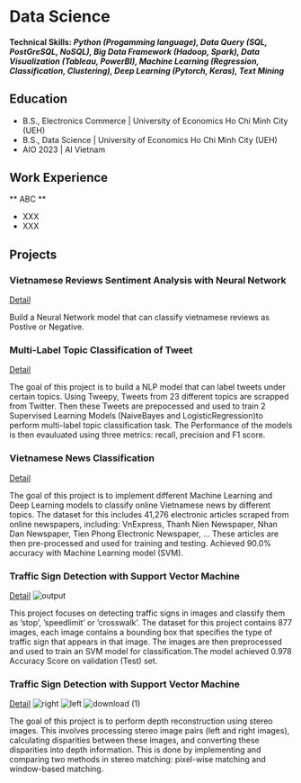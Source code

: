 # Data Science 

#### Technical Skills: *Python (Progamming language), Data Query (SQL, PostGreSQL, NoSQL), Big Data Framework (Hadoop, Spark), Data Visualization (Tableau, PowerBI), Machine Learning (Regression, Classification, Clustering), Deep Learning (Pytorch, Keras), Text Mining*

## Education			        		
- B.S., Electronics Commerce | University of Economics Ho Chi Minh City (UEH)
- B.S., Data Science | University of Economics Ho Chi Minh City (UEH)
- AIO 2023 | AI Vietnam

## Work Experience
** ABC **
- XXX
- XXX

## Projects
### Vietnamese Reviews Sentiment Analysis with Neural Network
[Detail](https://github.com/minhnhat2001vt/Vietnamese-Reviews-Sentiment-Analysis-using-NN)

Build a Neural Network model that can classify vietnamese reviews as Postive or Negative.

### Multi-Label Topic Classification of Tweet
[Detail](https://github.com/minhnhat2001vt/Multi-Label-Topic-Classification-of-Tweet)

The goal of this project is to build a NLP model that can label tweets under certain topics. Using Tweepy, Tweets from 23 different topics are scrapped from Twitter. Then these Tweets are prepocessed and used to train 2 Supervised Learning Models (NaiveBayes and LogisticRegression)to perform multi-label topic classification task. The Performance of the models is then evauluated using three metrics: recall, precision and F1 score.

### Vietnamese News Classification
[Detail](https://github.com/minhnhat2001vt/Multi-Label-Topic-Classification-of-Tweet)

The goal of this project is to implement different Machine Learning and Deep Learning models to classify online Vietnamese news by different topics. The dataset for this includes 41,276 electronic articles scraped from online newspapers, including: VnExpress, Thanh Nien Newspaper, Nhan Dan Newspaper, Tien Phong Electronic Newspaper, ... These articles are then pre-processed and used for training and testing. Achieved 90.0% accuracy with Machine Learning model (SVM).

### Traffic Sign Detection with Support Vector Machine
[Detail](https://github.com/minhnhat2001vt/Traffic-Sign-Detection-with-SVM)
![output](https://github.com/minhnhat2001vt/Portfolio/assets/76255300/ff6b9d87-d53d-48c9-a92c-252fb6c95785)

This project focuses on detecting traffic signs in images and classify them as ’stop’, ’speedlimit’ or ’crosswalk’. The dataset for this project contains 877 images, each image contains a bounding box that specifies the type of traffic sign that appears in that image. The images are then preprocessed and used to train an SVM model for classification.The model achieved 0.978 Accuracy Score on validation (Test) set.

### Traffic Sign Detection with Support Vector Machine
[Detail](https://github.com/minhnhat2001vt/Depth-information-reconsstruction/tree/main)
![right](https://github.com/minhnhat2001vt/Portfolio/assets/76255300/e0e44ad1-bfc6-4ac0-a5b1-310e3679f7d4)
![left](https://github.com/minhnhat2001vt/Portfolio/assets/76255300/0864813d-3b94-46fb-b70c-82e7e9283f06)
![download (1)](https://github.com/minhnhat2001vt/Portfolio/assets/76255300/0abb82a8-da3d-467e-9360-5d6530174f5e)

The goal of this project is to perform depth reconstruction using stereo images. This involves processing stereo image pairs (left and right images), calculating disparities between these images, and converting these disparities into depth information. This is done by implementing and comparing two methods in stereo matching: pixel-wise matching and window-based matching.
